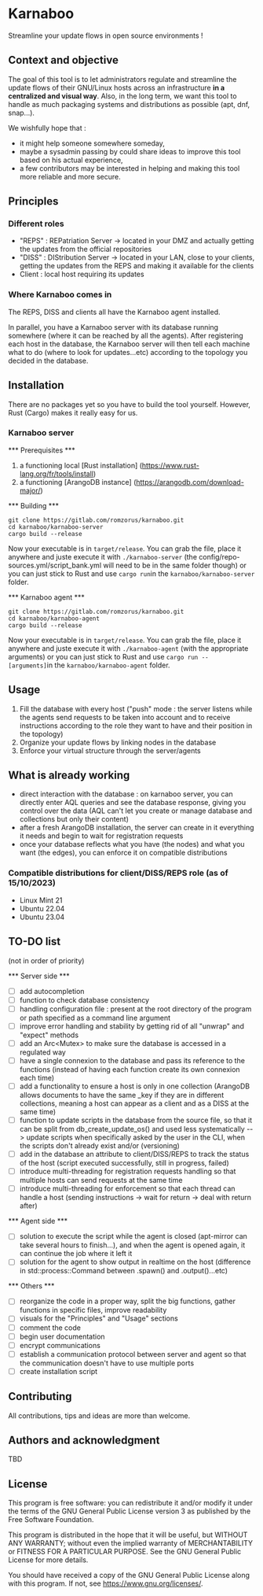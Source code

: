 # Karnaboo

Streamline your update flows in open source environments !

## Context and objective

The goal of this tool is to let administrators regulate and streamline the update flows of their GNU/Linux hosts across an infrastructure **in a centralized and visual way**. Also, in the long term, we want this tool to handle as much packaging systems and distributions as possible (apt, dnf, snap...).

We wishfully hope that :
- it might help someone somewhere someday,
- maybe a sysadmin passing by could share ideas to improve this tool based on his actual experience,
- a few contributors may be interested in helping and making this tool more reliable and more secure.

## Principles

### Different roles
- "REPS" : REPatriation Server -> located in your DMZ and actually getting the updates from the official repositories
- "DISS" : DIStribution Server -> located in your LAN, close to your clients, getting the updates from the REPS and making it available for the clients
- Client : local host requiring its updates

### Where Karnaboo comes in
The REPS, DISS and clients all have the Karnaboo agent installed.

In parallel, you have a Karnaboo server with its database running somewhere (where it can be reached by all the agents).
After registering each host in the database, the Karnaboo server will then tell each machine what to do (where to look for updates...etc) according to the topology you decided in the database.

## Installation
There are no packages yet so you have to build the tool yourself. However, Rust (Cargo) makes it really easy for us.

### Karnaboo server
*** Prerequisites ***
1. a functioning local [Rust installation] (https://www.rust-lang.org/fr/tools/install)
2. a functioning [ArangoDB instance] (https://arangodb.com/download-major/)

*** Building ***
```
git clone https://gitlab.com/romzorus/karnaboo.git
cd karnaboo/karnaboo-server
cargo build --release
```
Now your executable is in `target/release`. You can grab the file, place it anywhere and juste execute it with `./karnaboo-server` (the config/repo-sources.yml/script_bank.yml will need to be in the same folder though) or you can just stick to Rust and use `cargo run`in the `karnaboo/karnaboo-server` folder.

*** Karnaboo agent ***
```
git clone https://gitlab.com/romzorus/karnaboo.git
cd karnaboo/karnaboo-agent
cargo build --release
```

Now your executable is in `target/release`. You can grab the file, place it anywhere and juste execute it with `./karnaboo-agent` (with the appropriate arguments) or you can just stick to Rust and use `cargo run -- [arguments]`in the `karnaboo/karnaboo-agent` folder.

## Usage

1. Fill the database with every host ("push" mode : the server listens while the agents send requests to be taken into account and to receive instructions according to the role they want to have and their position in the topology)
2. Organize your update flows by linking nodes in the database
3. Enforce your virtual structure through the server/agents

## What is already working

- direct interaction with the database : on karnaboo server, you can directly enter AQL queries and see the database response, giving you control over the data (AQL can't let you create or manage database and collections but only their content)
- after a fresh ArangoDB installation, the server can create in it everything it needs and begin to wait for registration requests
- once your database reflects what you have (the nodes) and what you want (the edges), you can enforce it on compatible distributions

### Compatible distributions for client/DISS/REPS role (as of 15/10/2023)

- Linux Mint 21
- Ubuntu 22.04
- Ubuntu 23.04

## TO-DO list
(not in order of priority)

*** Server side ***
- [ ] add autocompletion
- [ ] function to check database consistency
- [ ] handling configuration file : present at the root directory of the program or path specified as a command line argument
- [ ] improve error handling and stability by getting rid of all "unwrap" and "expect" methods
- [ ] add an Arc<Mutex<T>> to make sure the database is accessed in a regulated way
- [ ] have a single connexion to the database and pass its reference to the functions (instead of having each function create its own connexion each time)
- [ ] add a functionality to ensure a host is only in one collection (ArangoDB allows documents to have the same _key if they are in different collections, meaning a host can appear as a client and as a DISS at the same time)
- [ ] function to update scripts in the database from the source file, so that it can be split from db_create_update_os() and used less systematically --> update scripts when specifically asked by the user in the CLI, when the scripts don't already exist and/or (versioning)
- [ ] add in the database an attribute to client/DISS/REPS to track the status of the host (script executed successfully, still in progress, failed)
- [ ] introduce multi-threading for registration requests handling so that multiple hosts can send requests at the same time
- [ ] introduce multi-threading for enforcement so that each thread can handle a host (sending instructions -> wait for return -> deal with return after)

*** Agent side ***
- [ ] solution to execute the script while the agent is closed (apt-mirror can take several hours to finish...), and when the agent is opened again, it can continue the job where it left it
- [ ] solution for the agent to show output in realtime on the host (difference in std::process::Command between .spawn() and .output()...etc)

*** Others ***
- [ ] reorganize the code in a proper way, split the big functions, gather functions in specific files, improve readability
- [ ] visuals for the "Principles" and "Usage" sections
- [ ] comment the code
- [ ] begin user documentation
- [ ] encrypt communications
- [ ] establish a communication protocol between server and agent so that the communication doesn't have to use multiple ports
- [ ] create installation script

## Contributing
All contributions, tips and ideas are more than welcome.

## Authors and acknowledgment
TBD

## License
This program is free software: you can redistribute it and/or modify it under the terms of the GNU General Public License version 3 as published by the Free Software Foundation.

This program is distributed in the hope that it will be useful, but WITHOUT ANY WARRANTY; without even the implied warranty of MERCHANTABILITY or FITNESS FOR A PARTICULAR PURPOSE. See the GNU General Public License for more details.

You should have received a copy of the GNU General Public License along with this program. If not, see <https://www.gnu.org/licenses/>.
